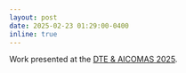 ```yaml
---
layout: post
date: 2025-02-23 01:29:00-0400
inline: true
---
```

Work presented at the [DTE & AICOMAS 2025](https://dte_aicomas_2025.iacm.info/event/contribution/8ad49b22-900a-11ef-b344-000c29ddfc0c).